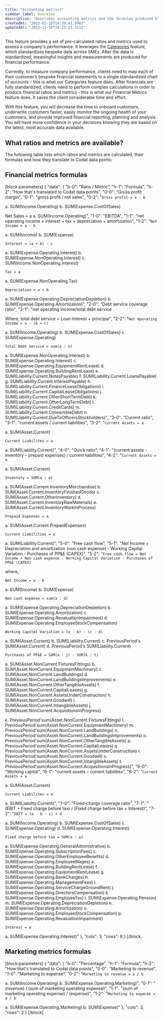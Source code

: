 ```yaml
---
title: "Accounting metrics"
sidebar_label: Overview
description: "Describes accounting metrics and the formulas produced by the financial and marketing metrics endpoints"
createdAt: "2022-02-18T14:39:41.096Z"
updatedAt: "2022-11-16T14:23:23.311Z"
---
```


This feature provides a set of pre-calculated ratios and metrics used to assess a company's performance. It leverages the [Categories](/categorization-of-accounts) feature, which standardizes bespoke data across SMEs. After the data is standardized, meaningful insights and measurements are produced for financial performance.

Currently, to measure company performance, clients need to map each of their customer’s bespoke financial statements to a single standardized chart of accounts - this is what our Categories feature does. After financials are fully standardized, clients need to perform complex calculations in order to produce financial ratios and metrics - this is what our Financial Metrics feature does. It saves the client considerable time and effort.

With this feature, you will decrease the time to onboard customers, underwrite customers faster, easily monitor the ongoing health of your customers, and provide improved financial reporting, planning and analysis. You will have more confidence in your decisions knowing they are based on the latest, most accurate data available.

## What ratios and metrics are available?

The following table lists which ratios and metrics are calculated, their formulas and how they translate to Codat data points:

## Financial metrics formulas

[block:parameters]
{
"data": {
"h-0": "Ratio / Metric",
"h-1": "Formula",
"h-2": "How that's translated to Codat data points",
"0-0": "Gross profit margin",
"0-1": "gross profit / net sales",
"0-2": "`Gross profit = a - b`

a. SUM(Income.Operating)
b. SUM(Expense.CostOfSales)

Net Sales = a
a. SUM(Income.Operating)",
"1-0": "EBITDA",
"1-1": "net operating income + interest + tax + depreciation + amortization",
"1-2": "`Net Income = a - b`

a. SUM(Income)
b. SUM(Expense)

`Interest = (a + b) - c`

a. SUM(Expense.Operating.Interest)
b. SUM(Expense.NonOperating.Interest)
c. SUM(Income.NonOperating.Interest)

`Tax = a`

a. SUM(Expense.NonOperating.Tax)

`Depreciation = a + b`

a. SUM(Expense.Operating.DepreciationDepletion)
b. SUM(Expense.Operating.Amortization)",
"2-0": "Debt service coverage ratio",
"2-1": "net operating income/total debt service

Where,
total debt service = Loan interest + principal",
"2-2": "`Net Operating Income = a - (b + c)`

a. SUM(Income.Operating)
b. SUM(Expense.CostOfSales)
c. SUM(Expense.Operating)

`Total Debt Service = sum(a : n)`

a. SUM(Expense.NonOperating.Interest)
b. SUM(Expense.Operating.Interest)
c. SUM(Expense.Operating.EquipmentRentLease)
d. SUM(Expense.Operating.BuildingRentLease)
e. SUM(Liability.Current.NotesPayable)
f. SUM(Liability.Current.LoansPayable)
g. SUM(Liability.Current.InterestPayable)
h. SUM(Liability.Current.FinanceLeaseObligations)
i. SUM(Liability.Current.CapitalLeaseObligations)
j. SUM(Liability.Current.OtherShortTermDebt)
k. SUM(Liability.Current.OtherLongTermDebt)
l. SUM(Liability.Current.CreditCards)
m. SUM(Liability.Current.ConvertibleDebt)
n. SUM(Liability.Current.DueToOfficersStockholders)",
"3-0": "Current ratio",
"3-1": "current assets / current liabilities",
"3-2": "`Current Assets = a`

a. SUM(Asset.Current)

`Current Liabilites = a`

a. SUM(Liability.Current)",
"4-0": "Quick ratio",
"4-1": "(current assets - inventory – prepaid expenses) / current liabilities",
"4-2": "`Current Assets = a`

a. SUM(Asset.Current)

`Inventory = SUM(a : e)`

a. SUM(Asset.Current.InventoryMerchandise)
b. SUM(Asset.Current.InventoryFinishedGoods)
c. SUM(Asset.Current.OtherInventory)
d. SUM(Asset.Current.InventoryRawMaterials)
e. SUM(Asset.Current.InventoryWorkInProcess)

`Prepaid Expenses = a`

a. SUM(Asset.Current.PrepaidExpenses)

`Current Liabilities = a`

a. SUM(Liability.Current)",
"5-0": "Free cash flow",
"5-1": "Net Income + Depreciation and amortization (non cash expense) - Working Capital Variation - Purchases of PP&E (CAPEX)",
"5-2": "`Free cash flow = Net Income + Non cash expense - Working Capital Variation - Purchases of PP&E (CAPEX)`

where,

`Net Income = a - b`

a. SUM(Income)
b. SUM(Expense)

`Non cash expense = sum(a : d)`

a. SUM(Expense.Operating.DepreciationDepletion)
b. SUM(Expense.Operating.Amortization)
c. SUM(Expense.Operating.RevaluationImpairment)
d. SUM(Expense.Operating.EmployeeStockCompensation)

`Working Capital Variation = (a - b) - (c - d)`

a. SUM(Asset.Current)
b. SUM(Liability.Current)
c. PreviousPeriod's SUM(Asset.Current)
d. PreviousPeriod's SUM(Liability.Current)

`Purchases of PP&E = SUM(a : j) - SUM(k : t)`

a. SUM(Asset.NonCurrent.FixturesFittings)
b. SUM(Asset.NonCurrent.EquipmentMachinery)
c. SUM(Asset.NonCurrent.LandBuildings)
d. SUM(Asset.NonCurrent.LandBuildingsImprovements)
e. SUM(Asset.NonCurrent.OtherTangibleAssets)
f. SUM(Asset.NonCurrent.CapitalLeases)
g. SUM(Asset.NonCurrent.AssetsUnderConstruction)
h. SUM(Asset.NonCurrent.Goodwill)
i. SUM(Asset.NonCurrent.IntangibleAssets)
j. SUM(Asset.NonCurrent.AcquisitionsInProgress)

k. PreviousPeriod'sum(Asset.NonCurrent.FixturesFittings)
l. PreviousPeriod'sum(Asset.NonCurrent.EquipmentMachinery)
m. PreviousPeriod'sum(Asset.NonCurrent.LandBuildings)
n. PreviousPeriod'sum(Asset.NonCurrent.LandBuildingsImprovements)
o. PreviousPeriod'sum(Asset.NonCurrent.OtherTangibleAssets)
p. PreviousPeriod'sum(Asset.NonCurrent.CapitalLeases)
q. PreviousPeriod'sum(Asset.NonCurrent.AssetsUnderConstruction)
r. PreviousPeriod'sum(Asset.NonCurrent.Goodwill)
s. PreviousPeriod'sum(Asset.NonCurrent.IntangibleAssets)
t. PreviousPeriod'sum(Asset.NonCurrent.AcquisitionsInProgress)",
"6-0": "Working capital",
"6-1": "current assets – current liabilities",
"6-2": "`Current Assets = a`

a. SUM(Asset.Current)

`Current Liabilites = a`

a. SUM(Liability.Current)",
"7-0": "Fixed-charge coverage ratio",
"7-1": "(EBIT + Fixed charge before tax) / (Fixed charge before tax + Interest)",
"7-2": "`EBIT = (a - b - c) + d`

a. SUM(Income.Operating)
b. SUM(Expense.CostOfSales)
c. SUM(Expense.Operating)
d. SUM(Expense.Operating.Interest)

`Fixed charge before tax = SUM(a : p)`

a. SUM(Expense.Operating.GeneralAdministrative)
b. SUM(Expense.Operating.SubscriptionFees)
c. SUM(Expense.Operating.OtherEmployeeBenefits)
d. SUM(Expense.Operating.EmployeeWages)
e. SUM(Expense.Operating.BuildingRentLease)
f. SUM(Expense.Operating.EquipmentRentLease)
g. SUM(Expense.Operating.BankCharges)
h. SUM(Expense.Operating.ManagementFees)
i. SUM(Expense.Operating.ServiceChargeGroundRent)
j. SUM(Expense.Operating.DirectorsCompensation)
k. SUM(Expense.Operating.EmployeeTax)
l. SUM(Expense.Operating.Pension)
m. SUM(Expense.Operating.DepreciationDepletion)
n. SUM(Expense.Operating.Amortization)
o. SUM(Expense.Operating.EmployeeStockCompensation)
p. SUM(Expense.Operating.RevaluationImpairment)

`Interest = a`

a. SUM(Expense.Operating.Interest)"
},
"cols": 3,
"rows": 8
}
[/block.

## Marketing metrics formulas

[block:parameters]
{
"data": {
"h-0": "Percentage",
"h-1": "Formula",
"h-2": "How that's translated to Codat data points",
"0-0": "Marketing to revenue",
"1-0": "Marketing to expense",
"0-2": "`Marketing to revenue = a / b`

a. SUM(Income.Operating)
b. SUM(Expense.Operating.Marketing)",
"0-1": "(revenue) / (sum of marketing operating expense)",
"1-1": "(sum of marketing operating expense) / (expense)",
"1-2": "`Marketing to expense = a / b`

a. SUM(Expense.Operating.Marketing)
b. SUM(Expense)"
},
"cols": 3,
"rows": 2
}
[/block]
